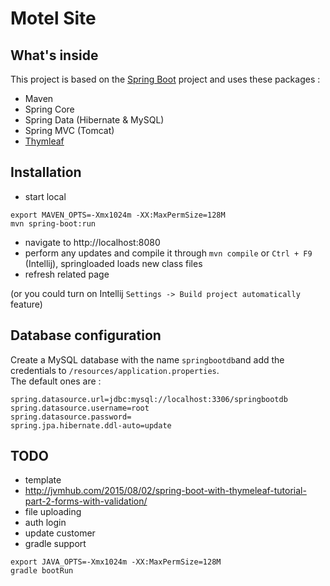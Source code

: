 # Motel Site

## What's inside
This project is based on the [Spring Boot](http://projects.spring.io/spring-boot/) project and uses these packages :
- Maven
- Spring Core
- Spring Data (Hibernate & MySQL)
- Spring MVC (Tomcat)
- [Thymleaf](www.thymeleaf.org)

## Installation

- start local
```
export MAVEN_OPTS=-Xmx1024m -XX:MaxPermSize=128M
mvn spring-boot:run
```
- navigate to http://localhost:8080
- perform any updates and compile it through `mvn compile` or `Ctrl + F9` (Intellij), springloaded loads new class files
- refresh related page

(or you could turn on Intellij `Settings -> Build project automatically` feature)

## Database configuration 
Create a MySQL database with the name `springbootdb`and add the credentials to `/resources/application.properties`.  
The default ones are :

```
spring.datasource.url=jdbc:mysql://localhost:3306/springbootdb
spring.datasource.username=root
spring.datasource.password=
spring.jpa.hibernate.ddl-auto=update
```

## TODO

- template
- http://jvmhub.com/2015/08/02/spring-boot-with-thymeleaf-tutorial-part-2-forms-with-validation/
- file uploading
- auth login
- update customer
- gradle support

```
export JAVA_OPTS=-Xmx1024m -XX:MaxPermSize=128M
gradle bootRun
```
